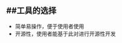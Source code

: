 ##工具的选择
----------------------------------------------------

- 简单易操作，便于使用者使用
- 开源性，使用者能基于此对进行开源性开发

